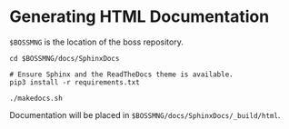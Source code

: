 # Generating HTML Documentation

`$BOSSMNG` is the location of the boss repository.

```shell
cd $BOSSMNG/docs/SphinxDocs

# Ensure Sphinx and the ReadTheDocs theme is available.
pip3 install -r requirements.txt

./makedocs.sh
```

Documentation will be placed in `$BOSSMNG/docs/SphinxDocs/_build/html`.

